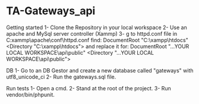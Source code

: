 # TA-Gateways_api

Getting started
1- Clone the Repository in your local workspace
2- Use an apache and MySql server controller (Xammp)
3- g to httpd.conf file in C:xammp\apache\conf\httpd.conf find:
  DocumentRoot "C:\xampp\htdocs"
  <Directory "C:\xampp\htdocs">
  and replace it for:
  DocumentRoot "...YOUR LOCAL WORKSPACE\api\public"
  <Directory "...YOUR LOCAL WORKSPACE\api\public">

DB
1- Go to an DB Gestor and create a new database called "gateways" with utf8_unicode_ci
2- Run the gateways.sql file.

Run tests
1- Open a cmd.
2- Stand at the root of the project.
3- Run vendor/bin/phpunit.
